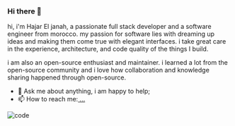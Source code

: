 ### Hi there 👋

hi, i'm Hajar El janah, a passionate full stack developer and a software engineer from morocco. my passion for software lies with dreaming up ideas and making them come true with elegant interfaces. i take great care in the experience, architecture, and code quality of the things I build.

i am also an open-source enthusiast and maintainer. i learned a lot from the open-source community and i love how collaboration and knowledge sharing happened through open-source.

- 💬 Ask me about anything, i am happy to help;
- 📫 How to reach me:[ ...](https://www.linkedin.com/in/hajareljanah/)

![code](https://user-images.githubusercontent.com/102053931/192801323-d2162eeb-7382-4529-a636-eafb5fa7a29f.gif)
